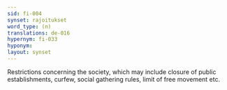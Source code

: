 ```yaml
---
sid: fi-004
synset: rajoitukset
word_type: (n)
translations: de-016
hypernym: fi-033
hyponym: 
layout: synset
---
```

Restrictions concerning the society, which may include closure of public establishments, curfew, social gathering rules, limit of free movement etc.